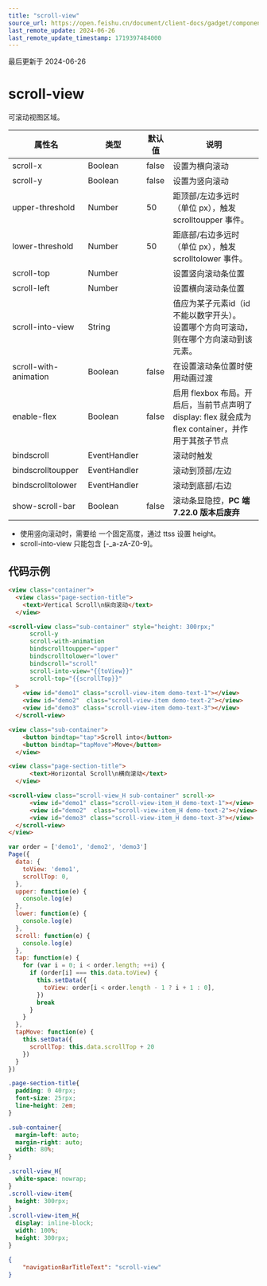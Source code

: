```yaml
---
title: "scroll-view"
source_url: https://open.feishu.cn/document/client-docs/gadget/component-component/basic-component/view-container/scroll-view
last_remote_update: 2024-06-26
last_remote_update_timestamp: 1719397484000
---
```

最后更新于 2024-06-26

# scroll-view

可滚动视图区域。

|属性名|类型|默认值|说明|
|----|--|--|--|
|scroll-x|Boolean|false|设置为横向滚动|
|scroll-y|Boolean|false|设置为竖向滚动|
|upper-threshold|Number|50|距顶部/左边多远时（单位 px），触发 scrolltoupper 事件。|
|lower-threshold|Number|50|距底部/右边多远时（单位 px），触发 scrolltolower 事件。|
|scroll-top|Number||设置竖向滚动条位置|
|scroll-left|Number||设置横向滚动条位置|
|scroll-into-view|String||值应为某子元素id（id 不能以数字开头）。<br>设置哪个方向可滚动，则在哪个方向滚动到该元素。|
|scroll-with-animation|Boolean|false|在设置滚动条位置时使用动画过渡|
|enable-flex|Boolean|false|启用 flexbox 布局。开启后，当前节点声明了 display: flex 就会成为 flex container，并作用于其孩子节点|
|bindscroll|EventHandler||滚动时触发|
|bindscrolltoupper|EventHandler||滚动到顶部/左边|
|bindscrolltolower|EventHandler||滚动到底部/右边|
|show-scroll-bar|Boolean|false|滚动条显隐控，**PC 端 7.22.0 版本后废弃**|
- 使用竖向滚动时，需要给 <scroll-view/> 一个固定高度，通过 ttss 设置 height。
- scroll-into-view 只能包含 [-_a-zA-Z0-9]。

## 代码示例

```html
<view class="container">
  <view class="page-section-title">
    <text>Vertical Scroll\n纵向滚动</text>
  </view>

<scroll-view class="sub-container" style="height: 300rpx;"
      scroll-y
      scroll-with-animation
      bindscrolltoupper="upper"
      bindscrolltolower="lower"
      bindscroll="scroll"
      scroll-into-view="{{toView}}"
      scroll-top="{{scrollTop}}"
  >
    <view id="demo1" class="scroll-view-item demo-text-1"></view>
    <view id="demo2"  class="scroll-view-item demo-text-2"></view>
    <view id="demo3" class="scroll-view-item demo-text-3"></view>
  </scroll-view>

<view class="sub-container">
    <button bindtap="tap">Scroll into</button>
    <button bindtap="tapMove">Move</button>
  </view>

<view class="page-section-title">
      <text>Horizontal Scroll\n横向滚动</text>
  </view>

<scroll-view class="scroll-view_H sub-container" scroll-x>
      <view id="demo1" class="scroll-view-item_H demo-text-1"></view>
      <view id="demo2"  class="scroll-view-item_H demo-text-2"></view>
      <view id="demo3" class="scroll-view-item_H demo-text-3"></view>
  </scroll-view>
</view>

```

```js
var order = ['demo1', 'demo2', 'demo3']
Page({
  data: {
    toView: 'demo1',
    scrollTop: 0,
  },
  upper: function(e) {
    console.log(e)
  },
  lower: function(e) {
    console.log(e)
  },
  scroll: function(e) {
    console.log(e)
  },
  tap: function(e) {
    for (var i = 0; i < order.length; ++i) {
      if (order[i] === this.data.toView) {
        this.setData({
          toView: order[i < order.length - 1 ? i + 1 : 0],
        })
        break
      }
    }
  },
  tapMove: function(e) {
    this.setData({
      scrollTop: this.data.scrollTop + 20
    })
  }
})
```

```css
.page-section-title{
  padding: 0 40rpx;
  font-size: 25rpx;
  line-height: 2em;
}

.sub-container{
  margin-left: auto;
  margin-right: auto;
  width: 80%;
}

.scroll-view_H{
  white-space: nowrap;
}
.scroll-view-item{
  height: 300rpx;
}
.scroll-view-item_H{
  display: inline-block;
  width: 100%;
  height: 300rpx;
}
```

```json
{
    "navigationBarTitleText": "scroll-view"
}
```
